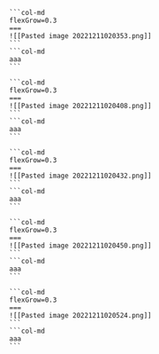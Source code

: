 ````col
```col-md
flexGrow=0.3
===
![[Pasted image 20221211020353.png]]
```
```col-md
aaa
```
````

````col
```col-md
flexGrow=0.3
===
![[Pasted image 20221211020408.png]]
```
```col-md
aaa
```
````
````col
```col-md
flexGrow=0.3
===
![[Pasted image 20221211020432.png]]
```
```col-md
aaa
```
````
````col
```col-md
flexGrow=0.3
===
![[Pasted image 20221211020450.png]]
```
```col-md
aaa
```
````
````col
```col-md
flexGrow=0.3
===
![[Pasted image 20221211020524.png]]
```
```col-md
aaa
```
````
